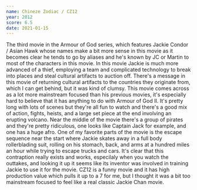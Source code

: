 ```yaml
---
name: Chineze Zodiac / CZ12
year: 2012
score: 6.5
date: 2021-01-15
---
```

The third movie in the Armour of God series, which features Jackie Condor / Asian Hawk whose names make a bit more sense in this movie as it becomes clear he tends to go by aliases and he's known by JC or Martin to most of the characters in this movie. In this movie Jackie is much more advanced of a thief, employing a team and complicated technology to break into places and steal cultural artifacts to auction off. There's a message in this movie of returning cultural artifacts to the countries they originate from, which I can get behind, but it was kind of clumsy. This movie comes across as a lot more mainstream focused than his previous movies, it's especially hard to believe that it has anything to do with Armour of God II. It's pretty long with lots of scenes but they're all fun to watch and there's a good mix of action, fights, heists, and a large set piece at the end involving an erupting volcano. Near the middle of the movie there's a group of pirates and they're pretty ridiculous, one looks like Captain Jack for example, and one has a huge afro. One of my favorite parts of the movie is the escape sequence near the start where Jackie skates away in a full body rollerblading suit, rolling on his stomach, back, and arms at a hundred miles an hour while trying to escape trucks and cars. It's clear that this contraption really exists and works, especilaly when you watch the outtakes, and looking it up it seems like its inventor was involved in training Jackie to use it for the movie. CZ12 is a funny movie and it has high production value which pulls it up to a 7 for me, but I thought it was a bit too mainstream focused to feel like a real classic Jackie Chan movie.
